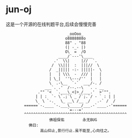 # jun-oj
这是一个开源的在线判题平台,后续会慢慢完善
  
                               _ooOoo_
                              o8888888o
                              88" . "88
                              (| -_- |)
                              O\  =  /O
                           ____/`---'\____
                         .'  \\|     |//  `.
                        /  \\|||  :  |||//  \
                       /  _||||| -:- |||||-  \
                       |   | \\\  -  /// |   |
                       | \_|  ''\---/''  |   |
                       \  .-\__  `-`  ___/-. /
                     ___`. .'  /--.--\  `. . __
                  ."" '<  `.___\_<|>_/___.'  >'"".
                 | | :  `- \`.;`\ _ /`;.`/ - ` : | |
                 \  \ `-.   \_ __\ /__ _/   .-` /  /
            ======`-.____`-.___\_____/___.-`____.-'======
                               `=---='
            ^^^^^^^^^^^^^^^^^^^^^^^^^^^^^^^^^^^^^^^^^^^^^
                       佛祖保佑        永无BUG
              佛曰:
                   高山仰止,景行行止.虽不能至,心向往之。
 

